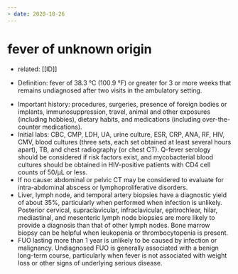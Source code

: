 ```yaml
---
- date: 2020-10-26
---
```


# fever of unknown origin

- related: [[ID]]

<!-- fever of unknown origin definition -->

- Definition: fever of 38.3 °C (100.9 °F) or greater for 3 or more weeks that remains undiagnosed after two visits in the ambulatory setting.

<!-- fever of unknown origin evaluation -->

- Important history: procedures, surgeries, presence of foreign bodies or implants, immunosuppression, travel, animal and other exposures (including hobbies), dietary habits, and medications (including over-the-counter medications).
- Initial labs: CBC, CMP, LDH, UA, urine culture, ESR, CRP, ANA, RF, HIV, CMV, blood cultures (three sets, each set obtained at least several hours apart), TB, and chest radiography (or chest CT). Q-fever serology should be considered if risk factors exist, and mycobacterial blood cultures should be obtained in HIV-positive patients with CD4 cell counts of 50/µL or less.
- If no cause: abdominal or pelvic CT may be considered to evaluate for intra-abdominal abscess or lymphoproliferative disorders.
- Liver, lymph node, and temporal artery biopsies have a diagnostic yield of about 35%, particularly when performed when infection is unlikely. Posterior cervical, supraclavicular, infraclavicular, epitrochlear, hilar, mediastinal, and mesenteric lymph node biopsies are more likely to provide a diagnosis than that of other lymph nodes. Bone marrow biopsy can be helpful when leukopenia or thrombocytopenia is present.
- FUO lasting more than 1 year is unlikely to be caused by infection or malignancy. Undiagnosed FUO is generally associated with a benign long-term course, particularly when fever is not associated with weight loss or other signs of underlying serious disease.
